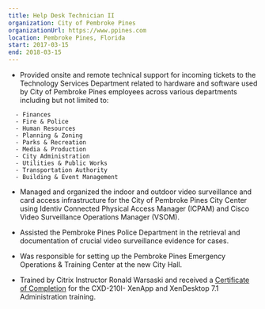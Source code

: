 ```yaml
---
title: Help Desk Technician II
organization: City of Pembroke Pines
organizationUrl: https://www.ppines.com
location: Pembroke Pines, Florida
start: 2017-03-15
end: 2018-03-15
---
```

* Provided onsite and remote technical support for incoming tickets to the Technology Services Department related to hardware and software used by City of Pembroke Pines employees across various departments including but not limited to:

```
  - Finances
  - Fire & Police
  - Human Resources
  - Planning & Zoning
  - Parks & Recreation
  - Media & Production
  - City Administration
  - Utilities & Public Works
  - Transportation Authority
  - Building & Event Management
```

* Managed and organized the indoor and outdoor video surveillance and card access infrastructure for the City of Pembroke Pines City Center using Identiv Connected Physical Access Manager (ICPAM) and Cisco Video Surveillance Operations Manager (VSOM).

* Assisted the Pembroke Pines Police Department in the retrieval and documentation of crucial video surveillance evidence for cases.

* Was responsible for setting up the Pembroke Pines Emergency Operations & Training Center at the new City Hall.

* Trained by Citrix Instructor Ronald Warsaski and received a [Certificate of Completion](https://www.linkedin.com/in/ryancraigmartin/detail/treasury/position:952839601/?entityUrn=urn%3Ali%3Afsd_profileTreasuryMedia%3A(ACoAABk4VTsBerr8C9ft9XBTF7QaSrQo8ef1-ec%2C1515803924249)&section=position%3A952839601&treasuryCount=4) for the CXD-210I- XenApp and XenDesktop 7.1 Administration training.
